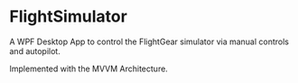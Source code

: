 # FlightSimulator
A WPF Desktop App to control the FlightGear simulator via manual controls and autopilot.

Implemented with the MVVM Architecture.

